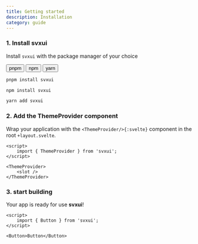 ```yaml
---
title: Getting started
description: Installation
category: guide
---
```


<script>
    import { Badge, TabGroup, TabTrigger, TabPanel, Card, Flexbox, Button } from 'svxui';

let selectedTab = 'npm'
</script>

### 1. Install svxui

Install `svxui` with the package manager of your choice

<TabGroup>
    <Flexbox gap="1" class="p-1 mb-1">
    <TabTrigger value="pnpm" let:isActive let:select>
        <Button variant={isActive ? 'soft' : 'clear'} size="2" on:click={select}>pnpm</Button>
    </TabTrigger>
    <TabTrigger value="npm" let:isActive let:select>
        <Button variant={isActive ? 'soft' : 'clear'} size="2" on:click={select}>npm</Button>
    </TabTrigger>
    <TabTrigger value="yarn" let:isActive let:select>
        <Button variant={isActive ? 'soft' : 'clear'} size="2" on:click={select}>yarn</Button>
    </TabTrigger>
    </Flexbox>
<TabPanel value="pnpm">

```bash
pnpm install svxui
```

</TabPanel>
<TabPanel value="npm">

```bash
npm install svxui
```

</TabPanel>
<TabPanel value="yarn">

```bash
yarn add svxui
```

</TabPanel>
</TabGroup>

### 2. Add the ThemeProvider component

Wrap your application with the `<ThemeProvider/>{:svelte}` component in the root `+layout.svelte`.

```svelte title="+layout.svelte"
<script>
    import { ThemeProvider } from 'svxui';
</script>

<ThemeProvider>
    <slot />
</ThemeProvider>
```

### 3. start building

Your app is ready for use **svxui**!

```svelte title="+page.svelte"
<script>
    import { Button } from 'svxui';
</script>

<Button>Button</Button>
```

<style>
    figure {
        margin-bottom: var(--space-3);
    }
</style>
